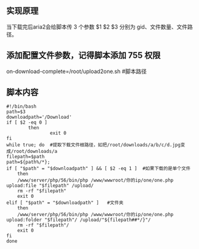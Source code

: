 ## 实现原理
当下载完后aria2会给脚本传 3 个参数 $1 $2 $3 分别为 gid、文件数量、文件路径。

## 添加配置文件参数，记得脚本添加 755 权限
on-download-complete=/root/upload2one.sh #脚本路径

## 脚本内容
```
#!/bin/bash
path=$3
downloadpath='/Download'
if [ $2 -eq 0 ]
        then
                exit 0
fi
while true; do  #提取下载文件根路径，如把/root/downloads/a/b/c/d.jpg变成/root/downloads/a
filepath=$path
path=${path%/*};
if [ "$path" = "$downloadpath" ] && [ $2 -eq 1 ]  #如果下载的是单个文件
    then
    /www/server/php/56/bin/php /www/wwwroot/你的ip/one/one.php upload:file "$filepath" /upload/
    rm -rf "$filepath"
    exit 0
elif [ "$path" = "$downloadpath" ]   #文件夹
    then
    /www/server/php/56/bin/php /www/wwwroot/你的ip/one/one.php upload:folder "$filepath"/ /upload/"${filepath##*/}"/
    rm -rf "$filepath"/
    exit 0
fi
done
```
